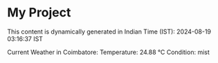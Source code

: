 # My Project

This content is dynamically generated in Indian Time (IST): 2024-08-19 03:16:37 IST


Current Weather in Coimbatore:
Temperature: 24.88 °C
Condition: mist
